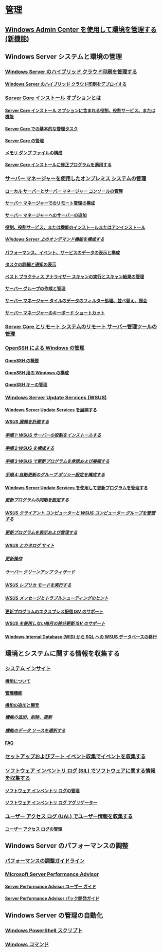 # [管理](manage-windows-server.md)
## [Windows Admin Center を使用して環境を管理する (新機能)](../manage/windows-admin-center/overview.md)
## Windows Server システムと環境の管理
### [Windows Server のハイブリッド クラウド印刷を管理する](hybrid-cloud-print/hybrid-cloud-print-overview.md)
#### [Windows Server のハイブリッド クラウド印刷をデプロイする](hybrid-cloud-print/hybrid-cloud-print-deploy.md)
### [Server Core インストール オプションとは](server-core/what-is-server-core.md)
#### [Server Core インストール オプションに含まれる役割、役割サービス、または機能](server-core/server-core-roles-and-services.md)
#### [Server Core での基本的な管理タスク](server-core/server-core-administer.md)
#### [Server Core の管理](server-core/server-core-manage.md)
#### [メモリ ダンプ ファイルの構成](server-core/server-core-memory-dump.md)
#### [Server Core インストールに修正プログラムを適用する](server-core/server-core-servicing.md)
### [サーバー マネージャーを使用したオンプレミス システムの管理](server-manager/server-manager.md)
#### [ローカル サーバーとサーバー マネージャー コンソールの管理](server-manager/manage-the-local-server-and-the-server-manager-console.md)
#### [サーバー マネージャーでのリモート管理の構成](server-manager/configure-remote-management-in-server-manager.md)
#### [サーバー マネージャーへのサーバーの追加](server-manager/add-servers-to-server-manager.md)
#### [役割、役割サービス、または機能のインストールまたはアンインストール](server-manager/install-or-uninstall-roles-role-services-or-features.md)
##### [Windows Server 上のオンデマンド機能を構成する](server-manager/configure-features-on-demand-in-windows-server.md)
#### [パフォーマンス、イベント、サービスのデータの表示と構成](server-manager/view-and-configure-performance-event-and-service-data.md)
#### [タスクの詳細と通知の表示](server-manager/view-task-details-and-notifications.md)
#### [ベスト プラクティス アナライザー スキャンの実行とスキャン結果の管理](server-manager/run-best-practices-analyzer-scans-and-manage-scan-results.md)
#### [サーバー グループの作成と管理](server-manager/create-and-manage-server-groups.md)
#### [サーバー マネージャー タイルのデータのフィルター処理、並べ替え、照会](server-manager/filter-sort-and-query-data-in-server-manager-tiles.md)
#### [サーバー マネージャーのキーボード ショートカット](server-manager/keyboard-shortcuts-for-server-manager.md)
### [Server Core とリモート システムのリモート サーバー管理ツールの管理](../remote/remote-server-administration-tools.md)
### [OpenSSH による Windows の管理](OpenSSH/OpenSSH_Overview.md)
#### [OpenSSH の概要](OpenSSH/OpenSSH_Install_FirstUse.md)
#### [OpenSSH 用の Windows の構成](OpenSSH/OpenSSH_Server_Configuration.md)
#### [OpenSSH キーの管理](OpenSSH/OpenSSH_KeyManagement.md)
### [Windows Server Update Services (WSUS)](windows-server-update-services/get-started/windows-server-update-services-wsus.md)
#### [Windows Server Update Services を展開する](windows-server-update-services/deploy/deploy-windows-server-update-services.md)
##### [WSUS 展開を計画する](windows-server-update-services/plan/plan-your-wsus-deployment.md)
##### [手順 1: WSUS サーバーの役割をインストールする](windows-server-update-services/deploy/1-install-the-wsus-server-role.md)
##### [手順 2:WSUS を構成する](windows-server-update-services/deploy/2-configure-wsus.md)
##### [手順 3:WSUS で更新プログラムを承認および展開する](windows-server-update-services/deploy/3-approve-and-deploy-updates-in-wsus.md)
##### [手順 4:自動更新のグループ ポリシー設定を構成する](windows-server-update-services/deploy/4-configure-group-policy-settings-for-automatic-updates.md)
#### [Windows Server Update Services を使用して更新プログラムを管理する](windows-server-update-services/manage/update-management-with-windows-server-update-services.md)
##### [更新プログラムの同期を設定する](windows-server-update-services/manage/setting-up-update-synchronizations.md)
##### [WSUS クライアント コンピューターと WSUS コンピューター グループを管理する](windows-server-update-services/manage/managing-wsus-client-computers-and-wsus-computer-groups.md)
##### [更新プログラムを表示および管理する](windows-server-update-services/manage/viewing-and-managing-updates.md)
##### [WSUS とカタログ サイト](windows-server-update-services/manage/wsus-and-the-catalog-site.md)
##### [更新操作](windows-server-update-services/manage/updates-operations.md)
##### [サーバー クリーンアップ ウィザード](windows-server-update-services/manage/the-server-cleanup-wizard.md)
##### [WSUS レプリカ モードを実行する](windows-server-update-services/manage/running-wsus-replica-mode.md)
##### [WSUS メッセージとトラブルシューティングのヒント](windows-server-update-services/manage/wsus-messages-and-troubleshooting-tips.md)
#### [更新プログラムのエクスプレス配信 ISV のサポート](windows-server-update-services/deploy/express-update-delivery-isv-support.md)
##### [WSUS を使用しない毎月の差分更新 ISV のサポート](windows-server-update-services/deploy/monthly-delta-update-isv-support-without-WSUS.md)
#### [Windows Internal Database (WID) から SQL への WSUS データベースの移行](windows-server-update-services/manage/wid-to-sql-migration.md)

## 環境とシステムに関する情報を収集する
### [システム インサイト](..\manage\system-insights\overview.md)
#### [機能について](..\manage\system-insights\understanding-capabilities.md)
#### [管理機能](..\manage\system-insights\managing-capabilities.md)
#### [機能の追加と開発](..\manage\system-insights\adding-and-developing-capabilities.md)
##### [機能の追加、削除、更新](..\manage\system-insights\add-remove-update-capabilities.md)
##### [機能のデータ ソースを選択する](..\manage\system-insights\data-sources.md)
#### [FAQ](..\manage\system-insights\faq.md)
### [セットアップおよびブート イベント収集でイベントを収集する](Get-started-with-Setup-and-Boot-Event-Collection.md)
### [ソフトウェア インベントリ ログ (SIL) でソフトウェアに関する情報を収集する](software-inventory-logging/get-started-with-software-inventory-logging.md)
#### [ソフトウェア インベントリ ログの管理](software-inventory-logging/manage-software-inventory-logging.md)
#### [ソフトウェア インベントリ ログ アグリゲーター](software-inventory-logging/software-inventory-logging-aggregator.md)
### [ユーザー アクセス ログ (UAL) でユーザー情報を収集する](user-access-logging/get-started-with-user-access-logging.md)
#### [ユーザー アクセス ログの管理](user-access-logging/manage-user-access-logging.md)

## Windows Server のパフォーマンスの調整
### [パフォーマンスの調整ガイドライン](performance-tuning/index.md) 
### [Microsoft Server Performance Advisor](server-performance-advisor/microsoft-server-performance-advisor.md)
#### [Server Performance Advisor ユーザー ガイド](server-performance-advisor/server-performance-advisor-users-guide.md)
#### [Server Performance Advisor パック開発ガイド](server-performance-advisor/server-performance-advisor-pack-development-guide.md)

## Windows Server の管理の自動化
### [Windows PowerShell スクリプト](/powershell/scripting/powershell-scripting?view=powershell-5.1)
### [Windows コマンド](windows-commands/windows-commands.md)
